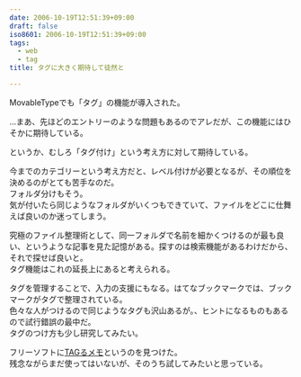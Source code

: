 ```yaml
---
date: 2006-10-19T12:51:39+09:00
draft: false
iso8601: 2006-10-19T12:51:39+09:00
tags:
  - web
  - tag
title: タグに大きく期待して徒然と

---
```


MovableTypeでも「タグ」の機能が導入された。

…まあ、先ほどのエントリーのような問題もあるのでアレだが、この機能にはひそかに期待している。

というか、むしろ「タグ付け」という考え方に対して期待している。

今までのカテゴリーという考え方だと、レベル付けが必要となるが、その順位を決めるのがとても苦手なのだ。  
フォルダ分けもそう。  
気が付いたら同じようなフォルダがいくつもできていて、ファイルをどこに仕舞えば良いのか迷ってしまう。

究極のファイル整理術として、同一フォルダで名前を細かくつけるのが最も良い、というような記事を見た記憶がある。探すのは検索機能があるわけだから、それで探せば良いと。  
タグ機能はこれの延長上にあると考えられる。

タグを管理することで、入力の支援にもなる。はてなブックマークでは、ブックマークがタグで整理されている。  
色々な人がつけるので同じようなタグも沢山あるが。、ヒントになるものもあるので試行錯誤の最中だ。  
タグのつけ方も少し研究してみたい。

フリーソフトに[TAGるメモ](http://www.vector.co.jp/magazine/softnews/061007/n0610071.html "TAGるメモ - ベクターソフトニュース")というのを見つけた。  
残念ながらまだ使ってはいないが、そのうち試してみたいと思っている。
